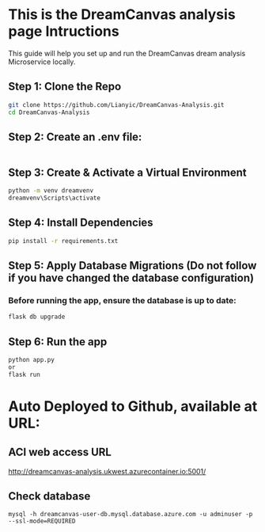 # This is the DreamCanvas analysis page Intructions
This guide will help you set up and run the DreamCanvas dream analysis Microservice locally.

## Step 1: Clone the Repo
```bash
git clone https://github.com/Lianyic/DreamCanvas-Analysis.git
cd DreamCanvas-Analysis
```

## Step 2: Create an .env file:
```bash
```

## Step 3: Create & Activate a Virtual Environment
```bash
python -m venv dreamvenv
dreamvenv\Scripts\activate
```

## Step 4: Install Dependencies
```bash
pip install -r requirements.txt
```

## Step 5: Apply Database Migrations (Do not follow if you have changed the database configuration)
### Before running the app, ensure the database is up to date:
```bash
flask db upgrade
```

## Step 6: Run the app
```bash 
python app.py 
or 
flask run
```

# Auto Deployed to Github, available at URL:
## ACI web access URL
http://dreamcanvas-analysis.ukwest.azurecontainer.io:5001/

## Check database
```
mysql -h dreamcanvas-user-db.mysql.database.azure.com -u adminuser -p --ssl-mode=REQUIRED
```


